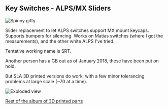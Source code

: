 ## Key Switches - ALPS/MX Sliders

![Spinny giffy](http://i.imgur.com/E2NOPkg.gifv)

Slider replacement to let ALPS switches support MX mount keycaps.  
Supports bumpers for silencing.
Works on Matias switches (where I got the measurements), and the other white ALPS I've tried.


Tentative working name is SRT.

Another person has a GB out as of January 2018, these have been put on hold.

But SLA 3D printed versions do work, with a few minor tolerancing problems at large scale (~70 at a time).

![Exploded view](https://i.imgur.com/oN5bTwf.jpg)

[Rest of the album of 3D printed parts](https://imgur.com/a/H2eiJ)
